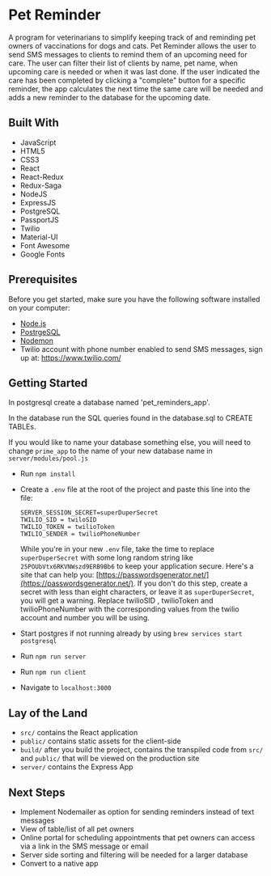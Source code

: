 # Pet Reminder
A program for veterinarians to simplify keeping track of and reminding pet owners of vaccinations for dogs and cats. Pet Reminder allows the user to send SMS messages to clients to remind them of an upcoming need for care. The user can filter their list of clients by name, pet name, when upcoming care is needed or when it was last done. If the user indicated the care has been completed by clicking a "complete" button for a specific reminder, the app calculates the next time the same care will be needed and adds a new reminder to the database for the upcoming date.

## Built With
- JavaScript
- HTML5
- CSS3
- React
- React-Redux
- Redux-Saga
- NodeJS
- ExpressJS
- PostgreSQL
- PassportJS
- Twilio
- Material-UI
- Font Awesome
- Google Fonts

## Prerequisites

Before you get started, make sure you have the following software installed on your computer:

- [Node.js](https://nodejs.org/en/)
- [PostrgeSQL](https://www.postgresql.org/)
- [Nodemon](https://nodemon.io/)
- Twilio account with phone number enabled to send SMS messages, sign up at: https://www.twilio.com/

## Getting Started

In postgresql create a database named 'pet_reminders_app'.

In the database run the SQL queries found in the database.sql to CREATE TABLEs. 

If you would like to name your database something else, you will need to change `prime_app` to the name of your new database name in `server/modules/pool.js`

* Run `npm install`
* Create a `.env` file at the root of the project and paste this line into the file:
    ```
    SERVER_SESSION_SECRET=superDuperSecret
    TWILIO_SID = twiloSID
    TWILIO_TOKEN = twilioToken
    TWILIO_SENDER = twilioPhoneNumber
    ```
    While you're in your new `.env` file, take the time to replace `superDuperSecret` with some long random string like `25POUbVtx6RKVNWszd9ERB9Bb6` to keep your application secure. Here's a site that can help you: [https://passwordsgenerator.net/](https://passwordsgenerator.net/). If you don't do this step, create a secret with less than eight characters, or leave it as `superDuperSecret`, you will get a warning.
 Replace twilioSID , twilioToken and twilioPhoneNumber with the corresponding values from the twilio account and number you will be using.
 
* Start postgres if not running already by using `brew services start postgresql`
* Run `npm run server`
* Run `npm run client`
* Navigate to `localhost:3000`

## Lay of the Land

* `src/` contains the React application
* `public/` contains static assets for the client-side
* `build/` after you build the project, contains the transpiled code from `src/` and `public/` that will be viewed on the production site
* `server/` contains the Express App

## Next Steps

* Implement Nodemailer as option for sending reminders instead of text messages
* View of table/list of all pet owners 
* Online portal for scheduling appointments that pet owners can access via a link in the      SMS message or email
* Server side sorting and filtering will be needed for a larger database
* Convert to a native app 
